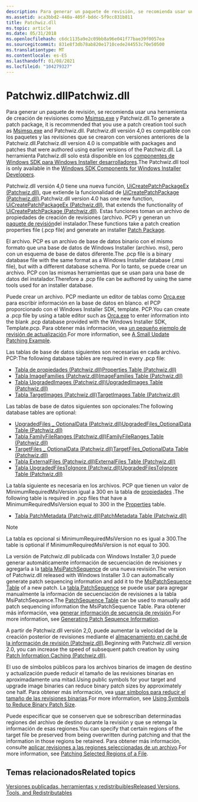 ```yaml
---
description: Para generar un paquete de revisión, se recomienda usar una herramienta de creación de revisiones como Msimsp.exe y Patchwiz.dll.
ms.assetid: aca3bbd2-440a-405f-bddc-5f9cc831b811
title: Patchwiz.dll
ms.topic: article
ms.date: 05/31/2018
ms.openlocfilehash: c6dc1135a9e2c09bb8a96e041f77bae39f0057ea
ms.sourcegitcommit: 831e8f3db78ab820e1710cede244553c70e50500
ms.translationtype: MT
ms.contentlocale: es-ES
ms.lasthandoff: 01/08/2021
ms.locfileid: "104279327"
---
```

# <a name="patchwizdll"></a><span data-ttu-id="a389f-103">Patchwiz.dll</span><span class="sxs-lookup"><span data-stu-id="a389f-103">Patchwiz.dll</span></span>

<span data-ttu-id="a389f-104">Para generar un paquete de revisión, se recomienda usar una herramienta de creación de revisiones como [Msimsp.exe](msimsp-exe.md) y Patchwiz.dll.</span><span class="sxs-lookup"><span data-stu-id="a389f-104">To generate a patch package, it is recommended that you use a patch creation tool such as [Msimsp.exe](msimsp-exe.md) and Patchwiz.dll.</span></span> <span data-ttu-id="a389f-105">Patchwiz.dll versión 4,0 es compatible con los paquetes y las revisiones que se crearon con versiones anteriores de la Patchwiz.dll.</span><span class="sxs-lookup"><span data-stu-id="a389f-105">Patchwiz.dll version 4.0 is compatible with packages and patches that were authored using earlier versions of the Patchwiz.dll.</span></span> <span data-ttu-id="a389f-106">La herramienta Patchwiz.dll solo está disponible en los [componentes de Windows SDK para Windows Installer desarrolladores](platform-sdk-components-for-windows-installer-developers.md).</span><span class="sxs-lookup"><span data-stu-id="a389f-106">The Patchwiz.dll tool is only available in the [Windows SDK Components for Windows Installer Developers](platform-sdk-components-for-windows-installer-developers.md).</span></span>

<span data-ttu-id="a389f-107">Patchwiz.dll versión 4,0 tiene una nueva función, [UiCreatePatchPackageEx (Patchwiz.dll)](uicreatepatchpackageex--patchwiz-dll-.md), que extiende la funcionalidad de [UiCreatePatchPackage (Patchwiz.dll)](uicreatepatchpackage-patchwiz-dll-.md).</span><span class="sxs-lookup"><span data-stu-id="a389f-107">Patchwiz.dll version 4.0 has one new function, [UiCreatePatchPackageEx (Patchwiz.dll)](uicreatepatchpackageex--patchwiz-dll-.md), that extends the functionality of [UiCreatePatchPackage (Patchwiz.dll)](uicreatepatchpackage-patchwiz-dll-.md).</span></span> <span data-ttu-id="a389f-108">Estas funciones toman un archivo de propiedades de creación de revisiones (archivo. PCP) y generan un [paquete de revisión](patch-packages.md)del instalador.</span><span class="sxs-lookup"><span data-stu-id="a389f-108">These functions take a patch creation properties file (.pcp file) and generate an installer [Patch Package](patch-packages.md).</span></span>

<span data-ttu-id="a389f-109">El archivo. PCP es un archivo de base de datos binario con el mismo formato que una base de datos de Windows Installer (archivo. msi), pero con un esquema de base de datos diferente.</span><span class="sxs-lookup"><span data-stu-id="a389f-109">The .pcp file is a binary database file with the same format as a Windows Installer database (.msi file), but with a different database schema.</span></span> <span data-ttu-id="a389f-110">Por lo tanto, se puede crear un archivo. PCP con las mismas herramientas que se usan para una base de datos del instalador.</span><span class="sxs-lookup"><span data-stu-id="a389f-110">Therefore a .pcp file can be authored by using the same tools used for an installer database.</span></span>

<span data-ttu-id="a389f-111">Puede crear un archivo. PCP mediante un editor de tablas como [Orca.exe](orca-exe.md) para escribir información en la base de datos en blanco. el PCP proporcionado con el Windows Installer SDK, template. PCP.</span><span class="sxs-lookup"><span data-stu-id="a389f-111">You can create a .pcp file by using a table editor such as [Orca.exe](orca-exe.md) to enter information into the blank .pcp database provided with the Windows Installer SDK, Template.pcp.</span></span> <span data-ttu-id="a389f-112">Para obtener más información, vea [un pequeño ejemplo de revisión de actualización](a-small-update-patching-example.md).</span><span class="sxs-lookup"><span data-stu-id="a389f-112">For more information, see [A Small Update Patching Example](a-small-update-patching-example.md).</span></span>

<span data-ttu-id="a389f-113">Las tablas de base de datos siguientes son necesarias en cada archivo. PCP:</span><span class="sxs-lookup"><span data-stu-id="a389f-113">The following database tables are required in every .pcp file:</span></span>

-   [<span data-ttu-id="a389f-114">Tabla de propiedades (Patchwiz.dll)</span><span class="sxs-lookup"><span data-stu-id="a389f-114">Properties Table (Patchwiz.dll)</span></span>](properties-table-patchwiz-dll-.md)
-   [<span data-ttu-id="a389f-115">Tabla ImageFamilies (Patchwiz.dll)</span><span class="sxs-lookup"><span data-stu-id="a389f-115">ImageFamilies Table (Patchwiz.dll)</span></span>](imagefamilies-table-patchwiz-dll-.md)
-   [<span data-ttu-id="a389f-116">Tabla UpgradedImages (Patchwiz.dll)</span><span class="sxs-lookup"><span data-stu-id="a389f-116">UpgradedImages Table (Patchwiz.dll)</span></span>](upgradedimages-table-patchwiz-dll-.md)
-   [<span data-ttu-id="a389f-117">Tabla TargetImages (Patchwiz.dll)</span><span class="sxs-lookup"><span data-stu-id="a389f-117">TargetImages Table (Patchwiz.dll)</span></span>](targetimages-table-patchwiz-dll-.md)

<span data-ttu-id="a389f-118">Las tablas de base de datos siguientes son opcionales:</span><span class="sxs-lookup"><span data-stu-id="a389f-118">The following database tables are optional:</span></span>

-   [<span data-ttu-id="a389f-119">UpgradedFiles \_ OptionalData (Patchwiz.dll)</span><span class="sxs-lookup"><span data-stu-id="a389f-119">UpgradedFiles\_OptionalData Table (Patchwiz.dll)</span></span>](upgradedfiles-optionaldata-table-patchwiz-dll-.md)
-   [<span data-ttu-id="a389f-120">Tabla FamilyFileRanges (Patchwiz.dll)</span><span class="sxs-lookup"><span data-stu-id="a389f-120">FamilyFileRanges Table (Patchwiz.dll)</span></span>](familyfileranges-table-patchwiz-dll-.md)
-   [<span data-ttu-id="a389f-121">TargetFiles \_ OptionalData (Patchwiz.dll)</span><span class="sxs-lookup"><span data-stu-id="a389f-121">TargetFiles\_OptionalData Table (Patchwiz.dll)</span></span>](targetfiles-optionaldata-table-patchwiz-dll-.md)
-   [<span data-ttu-id="a389f-122">Tabla ExternalFiles (Patchwiz.dll)</span><span class="sxs-lookup"><span data-stu-id="a389f-122">ExternalFiles Table (Patchwiz.dll)</span></span>](externalfiles-table-patchwiz-dll-.md)
-   [<span data-ttu-id="a389f-123">Tabla UpgradedFilesToIgnore (Patchwiz.dll)</span><span class="sxs-lookup"><span data-stu-id="a389f-123">UpgradedFilesToIgnore Table (Patchwiz.dll)</span></span>](upgradedfilestoignore-table-patchwiz-dll-.md)

<span data-ttu-id="a389f-124">La tabla siguiente es necesaria en los archivos. PCP que tienen un valor de MinimumRequiredMsiVersion igual a 300 en la tabla de [propiedades](properties-table-patchwiz-dll-.md) .</span><span class="sxs-lookup"><span data-stu-id="a389f-124">The following table is required in .pcp files that have a MinimumRequiredMsiVersion equal to 300 in the [Properties](properties-table-patchwiz-dll-.md) table.</span></span>

-   [<span data-ttu-id="a389f-125">Tabla PatchMetadata (Patchwiz.dll)</span><span class="sxs-lookup"><span data-stu-id="a389f-125">PatchMetadata Table (Patchwiz.dll)</span></span>](patchmetadata-table--patchwiz-dll-.md)

> [!Note]  
> <span data-ttu-id="a389f-126">La tabla es opcional si MinimumRequiredMsiVersion no es igual a 300.</span><span class="sxs-lookup"><span data-stu-id="a389f-126">The table is optional if MinimumRequiredMsiVersion is not equal to 300.</span></span>

 

<span data-ttu-id="a389f-127">La versión de Patchwiz.dll publicada con Windows Installer 3,0 puede generar automáticamente información de secuenciación de revisiones y agregarla a la [tabla MsiPatchSequence](msipatchsequence-table.md) de una nueva revisión.</span><span class="sxs-lookup"><span data-stu-id="a389f-127">The version of Patchwiz.dll released with Windows Installer 3.0 can automatically generate patch sequencing information and add it to the [MsiPatchSequence Table](msipatchsequence-table.md) of a new patch.</span></span> <span data-ttu-id="a389f-128">La [tabla PatchSequence](patchsequence-table--patchwiz-dll-.md) se puede usar para agregar manualmente la información de secuenciación de revisiones a la tabla MsiPatchSequence.</span><span class="sxs-lookup"><span data-stu-id="a389f-128">The [PatchSequence Table](patchsequence-table--patchwiz-dll-.md) can be used to manually add patch sequencing information the MsiPatchSequence Table.</span></span> <span data-ttu-id="a389f-129">Para obtener más información, vea [generar información de secuencia de revisión](generating-patch-sequence-information---patchwiz-dll-.md).</span><span class="sxs-lookup"><span data-stu-id="a389f-129">For more information, see [Generating Patch Sequence Information](generating-patch-sequence-information---patchwiz-dll-.md).</span></span>

<span data-ttu-id="a389f-130">A partir de Patchwiz.dll versión 2,0, puede aumentar la velocidad de la creación posterior de revisiones mediante el [almacenamiento en caché de la información de revisión (Patchwiz.dll)](patch-information-caching-patchwiz-dll-.md).</span><span class="sxs-lookup"><span data-stu-id="a389f-130">Beginning with Patchwiz.dll version 2.0, you can increase the speed of subsequent patch creation by using [Patch Information Caching (Patchwiz.dll)](patch-information-caching-patchwiz-dll-.md).</span></span>

<span data-ttu-id="a389f-131">El uso de símbolos públicos para los archivos binarios de imagen de destino y actualización puede reducir el tamaño de las revisiones binarias en aproximadamente una mitad.</span><span class="sxs-lookup"><span data-stu-id="a389f-131">Using public symbols for your target and upgrade image binaries can reduce binary patch sizes by approximately one half.</span></span> <span data-ttu-id="a389f-132">Para obtener más información, vea [usar símbolos para reducir el tamaño de las revisiones binarias](using-symbols-to-reduce-binary-patch-size.md).</span><span class="sxs-lookup"><span data-stu-id="a389f-132">For more information, see [Using Symbols to Reduce Binary Patch Size](using-symbols-to-reduce-binary-patch-size.md).</span></span>

<span data-ttu-id="a389f-133">Puede especificar que se conserven que se sobrescriban determinadas regiones del archivo de destino durante la revisión y que se retenga la información de esas regiones.</span><span class="sxs-lookup"><span data-stu-id="a389f-133">You can specify that certain regions of the target file be preserved from being overwritten during patching and that the information in those regions be retained.</span></span> <span data-ttu-id="a389f-134">Para obtener más información, consulte [aplicar revisiones a las regiones seleccionadas de un archivo](patching-selected-regions-of-a-file.md).</span><span class="sxs-lookup"><span data-stu-id="a389f-134">For more information, see [Patching Selected Regions of a File](patching-selected-regions-of-a-file.md).</span></span>

## <a name="related-topics"></a><span data-ttu-id="a389f-135">Temas relacionados</span><span class="sxs-lookup"><span data-stu-id="a389f-135">Related topics</span></span>

<dl> <dt>

[<span data-ttu-id="a389f-136">Versiones publicadas, herramientas y redistribuibles</span><span class="sxs-lookup"><span data-stu-id="a389f-136">Released Versions, Tools, and Redistributables</span></span>](released-versions-tools-and-redistributables.md)
</dt> </dl>

 

 



